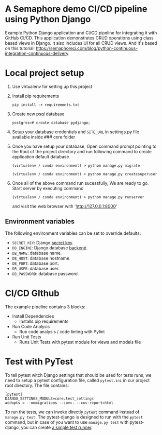 # A Semaphore demo CI/CD pipeline using Python Django

Example Python Django application and CI/CD pipeline for integrating it with GitHub CI/CD.
This application demonstrates CRUD operations using class based views in Django. It also includes UI for all CRUD views.
And it's based on this tutorial: https://semaphoreci.com/blog/python-continuous-integration-continuous-delivery.

# Local project setup

1. Use virtualenv for setting up this project

2. Install pip requirements
   ```
   pip install -r requirements.txt
   ```
3. Create new psql database
   ```
   postgres=# create database pydjango;
   ```
4. Setup your database credentials and `SITE_URL` in settings.py file available inside ### core folder

5. Once you have setup your database, Open command prompt pointing to the Root of the project directory and run following command to create application default database

   ```
   (virtualenv / conda environment) > python manage.py migrate

   (virtualenv / conda environment) > python manage.py createsuperuser
   ```

6. Once all of the above command run sucessfully, We are ready to go. Start server by executing command
   ```
   (virtualenv / conda environment) > python manage.py runserver
   ```
   and visit the web browser with 'http://127.0.0.1:8000'

## Environment variables

The following environment variables can be set to override defaults:

- `SECRET_KEY`: Django [secret key](https://docs.djangoproject.com/en/2.2/ref/settings/#secret-key).
- `DB_ENGINE`: Django database [backend](https://docs.djangoproject.com/en/2.2/ref/databases/).
- `DB_NAME`: database name.
- `DB_HOST`: database hostname.
- `DB_PORT`: database port.
- `DB_USER`: database user.
- `DB_PASSWORD`: database password.

# CI/CD GIthub

The example pipeline contains 3 blocks:

- Install Dependencies
  - Installs pip requirements
- Run Code Analysis
  - Run code analysis / code linting with Pylint
- Run Unit Tests
  - Runs Unit Tests with pytest module for views and models file

# Test with PyTest

To tell pytest witch Django settings that should be used for tests runs, we need to setup a pytest configuration file, called `pytest.ini` in our project root directory. The file contains:

```
[pytest]
DJANGO_SETTINGS_MODULE=core.test_settings
addopts = --nomigrations --cov=. --cov-report=html
```

To run the tests, we can invoke directly `pytest` command instead of `manage.py test`.
The pytest-django is designed to run with the `pytest` command, but in case of you want to use `manage.py test` with pytest-django, you can create [a simple test runner](https://pytest-django.readthedocs.io/en/latest/faq.html#how-can-i-use-manage-py-test-with-pytest-django).
